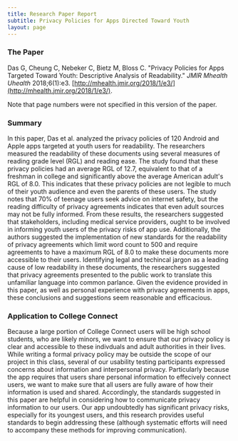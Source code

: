 ```yaml
---
title: Research Paper Report
subtitle: Privacy Policies for Apps Directed Toward Youth
layout: page
---
```


### The Paper
Das G, Cheung C, Nebeker C, Bietz M, Bloss C. "Privacy Policies for Apps Targeted Toward Youth: Descriptive Analysis of Readability." *JMIR Mhealth Uhealth* 2018;6(1):e3. [http://mhealth.jmir.org/2018/1/e3/](http://mhealth.jmir.org/2018/1/e3/).

Note that page numbers were not specified in this version of the paper.

### Summary
In this paper, Das et al. analyzed the privacy policies of 120 Android and Apple apps targeted at youth users for readability.  The researchers measured the readability of these documents using several measures of reading grade level (RGL) and reading ease.  The study found that these privacy policies had an average RGL of 12.7, equivalent to that of a freshman in college and significantly above the average American adult's RGL of 8.0.  This indicates that these privacy policies are not legible to much of their youth audience and even the parents of these users.  The study notes that 70% of teenage users seek advice on internet safety, but the reading difficulty of privacy agreements indicates that even adult sources may not be fully informed.  From these results, the researchers suggested that stakeholders, including medical service providers, ought to be involved in informing youth users of the privacy risks of app use.  Additionally, the authors suggested the implementation of new standards for the readability of privacy agreements which limit word count to 500 and require agreements to have a maximum RGL of 8.0 to make these documents more accessible to their users. Identifying legal and techincal jargon as a leading cause of low readability in these documents, the researchers suggested that privacy agreements presented to the public work to translate this unfamiliar language into common parlance.  Given the evidence provided in this paper, as well as personal experience with privacy agreements in apps, these conclusions and suggestions seem reasonable and efficacious.

### Application to College Connect
Because a large portion of College Connect users will be high school students, who are likely minors, we want to ensure that our privacy policy is clear and accessible to these indivduals and adult authorities in their lives.  While writing a formal privacy policy may be outside the scope of our project in this class, several of our usability testing participants expressed concerns about information and interpersonal privacy.  Particularly because the app requires that users share personal information to effecively connect users, we want to make sure that all users are fully aware of how their information is used and shared.  Accordingly, the standards suggested in this paper are helpful in considering how to communicate privacy information to our users.  Our app undoubtedly has significant privacy risks, especially for its youngest users, and this research provides useful standards to begin addressing these (although systematic efforts will need to accompany these methods for improving communication).
